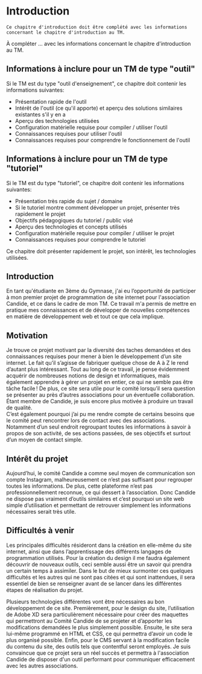 # Introduction 

```{admonition} Information
Ce chapitre d'introduction doit être complété avec les informations concernant le chapitre d'introduction au TM. 
```

À compléter ... avec les informations concernant le chapitre d'introduction au TM. 

## Informations à inclure pour un TM de type "outil"

Si le TM est du type "outil d'enseignement", ce chapitre doit contenir les informations suivantes:

* Présentation rapide de l'outil
* Intérêt de l'outil (ce qu'il apporte) et aperçu des solutions similaires existantes s'il y en a
* Aperçu des technologies utilisées
* Configuration matérielle requise pour compiler / utiliser l'outil
* Connaissances requises pour utiliser l'outil
* Connaissances requises pour comprendre le fonctionnement de l'outil

## Informations à inclure pour un TM de type "tutoriel"

Si le TM est du type "tutoriel", ce chapitre doit contenir les informations suivantes:

* Présentation très rapide du sujet / domaine
* Si le tutoriel montre comment développer un projet, présenter très rapidement le projet
* Objectifs pédagogiques du tutoriel / public visé
* Aperçu des technologies et concepts utilisés
* Configuration matérielle requise pour compiler / utiliser le projet
* Connaissances requises pour comprendre le tutoriel 



Ce chapitre doit présenter rapidement le projet, son intérêt, les technologies utilisées.

## Introduction
En tant qu'étudiante en 3ème du Gymnase, j'ai eu l’opportunité de participer à mon premier projet de programmation de site internet pour l'association Candide, et ce dans le cadre de mon TM. Ce travail m'a permis de mettre en pratique mes connaissances et de développer de nouvelles compétences en matière de développement web et tout ce que cela implique. 

## Motivation
Je trouve ce projet motivant par la diversité des taches demandées et des connaissances requises pour mener à bien le développement d’un site internet. Le fait qu’il s’agisse de fabriquer quelque chose de A à Z le rend d’autant plus intéressant. Tout au long de ce travail, je pense évidemment acquérir de nombreuses notions de design et informatiques, mais également apprendre à gérer un projet en entier, ce qui ne semble pas être tâche facile ! De plus, ce site sera utile pour le comité lorsqu’il sera question se présenter au près d’autres associations pour un éventuelle collaboration. Étant membre de Candide, je suis encore plus motivée à produire un travail de qualité.  
C’est également pourquoi j’ai pu me rendre compte de certains besoins que le comité peut rencontrer lors de contact avec des associations. Notamment d’un seul endroit regroupant toutes les informations à savoir à propos de son activité, de ses actions passées, de ses objectifs et surtout d’un moyen de contact simple.

## Intérêt du projet
Aujourd’hui, le comité Candide a comme seul moyen de communication son compte Instagram, malheureusement ce n’est pas suffisant pour regrouper toutes les informations. De plus, cette plateforme n’est pas professionnellement reconnue, ce qui dessert à l’association. Donc Candide ne dispose pas vraiment d’outils similaires et c’est pourquoi un site web simple d’utilisation et permettant de retrouver simplement les informations nécessaires serait très utile. 

## Difficultés à venir
Les principales difficultés résideront dans la création en elle-même du site internet, ainsi que dans l’apprentissage des différents langages de programmation utilisés. Pour la création du design il me faudra également découvrir de nouveaux outils, ceci semble aussi être un savoir qui prendra un certain temps à assimiler. Dans le but de mieux surmonter ces quelques difficultés et les autres qui ne sont pas citées et qui sont inattendues, il sera essentiel de bien se renseigner avant de se lancer dans les différentes étapes de réalisation du projet.  

Plusieurs technologies différentes vont être nécessaires au bon développement de ce site. Premièrement, pour le design du site, l’utilisation de Adobe XD sera particulièrement nécessaire pour créer des maquettes qui permettront au Comité Candide de se projeter et d’apporter les modifications demandées le plus simplement possible. Ensuite, le site sera lui-même programmé en HTML et CSS, ce qui permettra d’avoir un code le plus organisé possible. Enfin, pour le CMS servant à la modification facile du contenu du site, des outils tels que contentful seront employés. Je suis convaincue que ce projet sera un réel succès et permettra à l'association Candide de disposer d'un outil performant pour communiquer efficacement avec les autres associations.
